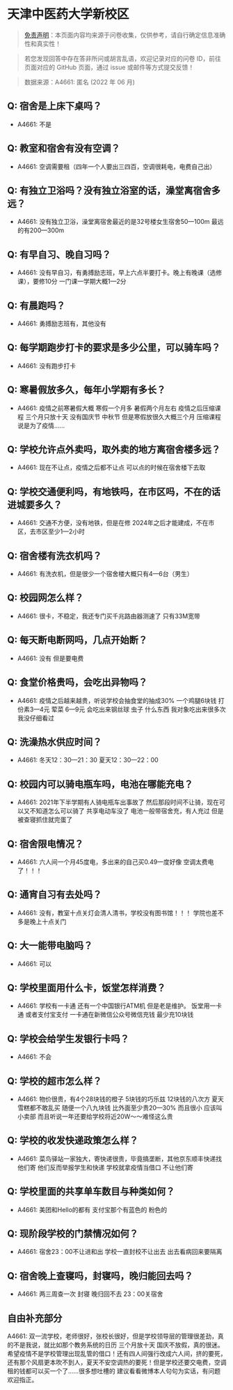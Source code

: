 # 天津中医药大学新校区

> [免责声明](https://colleges.chat/#_3)：本页面内容均来源于问卷收集，仅供参考，请自行确定信息准确性和真实性！

> 若您发现回答中存在答非所问或胡言乱语，欢迎记录对应的问卷 ID，前往页面对应的 GitHub 页面，通过 issue 或邮件等方式提交反馈！

> 数据来源：A4661: 匿名 (2022 年 06 月)

## Q: 宿舍是上床下桌吗？

- A4661: 不是

## Q: 教室和宿舍有没有空调？

- A4661: 空调需要租（四年一个人要出三四百，空调很耗电，电费自己出）

## Q: 有独立卫浴吗？没有独立浴室的话，澡堂离宿舍多远？

- A4661: 没有独立卫浴，澡堂离宿舍最近的是32号楼女生宿舍50—100m 最远的有200—300m

## Q: 有早自习、晚自习吗？

- A4661: 没有早自习，有勇搏励志班，早上六点半要打卡。晚上有晚课（选修课），要修10分 一门课一学期大概1—2分

## Q: 有晨跑吗？

- A4661: 勇搏励志班有，其他没有

## Q: 每学期跑步打卡的要求是多少公里，可以骑车吗？

- A4661: 没有跑步打卡

## Q: 寒暑假放多久，每年小学期有多长？

- A4661: 疫情之前寒暑假大概 寒假一个月多 暑假两个月左右 疫情之后压缩课程 三个月只放十天 没有国庆节 中秋节 但是寒假放很久大概三个月 压缩课程说是为了疫情……

## Q: 学校允许点外卖吗，取外卖的地方离宿舍楼多远？

- A4661: 现在不让点，疫情之后都不让点 可以点的时候在宿舍楼下去取

## Q: 学校交通便利吗，有地铁吗，在市区吗，不在的话进城要多久？

- A4661: 交通不方便，没有地铁，但是在修 2024年之后才能建成，不在市区，去市区至少1—2小时

## Q: 宿舍楼有洗衣机吗？

- A4661: 有洗衣机，但是很少一个宿舍楼大概只有4—6台（男生）

## Q: 校园网怎么样？

- A4661: 很卡，不稳定，我还专门买千兆路由器测速了 只有33M宽带

## Q: 每天断电断网吗，几点开始断？

- A4661: 没有 但是要电费

## Q: 食堂价格贵吗，会吃出异物吗？

- A4661: 疫情之后越来越贵，听说学校会抽食堂的抽成30% 一个鸡腿6块钱 打份素3—4元 荤菜 6—9元 会吃出来钢丝球 虫子 什么东西 我对象吃出来很多次 我没仔细看过

## Q: 洗澡热水供应时间？

- A4661: 冬天12：30—21：30 夏天12：30—22：00

## Q: 校园内可以骑电瓶车吗，电池在哪能充电？

- A4661: 2021年下半学期有人骑电瓶车出事故了 然后那段时间不让骑，现在可以又不知道怎么可以骑了  共享电动车没了   电池一般带宿舍充，有人充过     但是被查寝抓住就完蛋了

## Q: 宿舍限电情况？

- A4661: 六人间一个月45度电，多出来的自己买0.49一度好像  空调太费电了！！！

## Q: 通宵自习有去处吗？

- A4661: 没有，教室十点关灯会清人清书，学校没有图书馆！！！ 学院也差不多是晚上十点关门

## Q: 大一能带电脑吗？

- A4661: 可以

## Q: 学校里面用什么卡，饭堂怎样消费？

- A4661: 学校有一卡通 还有一个中国银行ATM机 但是老是维护。 饭堂用一卡通 或者支付宝支付 一卡通在新微信公众号微信充钱 最少充10块钱

## Q: 学校会给学生发银行卡吗？

- A4661: 不会

## Q: 学校的超市怎么样？

- A4661: 物价很贵，有4个28块钱的橙子 5块钱的巧乐兹 12块钱的八次方 夏天雪糕都不敢乱买 随便一个八九块钱 比外面至少贵20—30% 而且很小 应该叫小卖部 而且听说一年还要给学校将近20W～～难怪这么贵

## Q: 学校的收发快递政策怎么样？

- A4661: 菜鸟驿站一家独大，寄快递很贵，毕竟搞垄断，其他京东顺丰快递找他们寄 他们反而举报学生和快递 学校就拿疫情当借口 不让他们寄

## Q: 学校里面的共享单车数目与种类如何？

- A4661: 美团和Hello的都有 支付宝那个有蓝色的 粉色的

## Q: 现阶段学校的门禁情况如何？

- A4661: 宿舍23：00不让进和出    学校一直封校不让出去 出去看病回来要隔离

## Q: 宿舍晚上查寝吗，封寝吗，晚归能回去吗？

- A4661: 两三周查一次 封寝 晚归回不去 23：00关宿舍

## 自由补充部分

A4661: 双一流学校，老师很好，张校长很好，但是学校领导层的管理很差劲，真的不是我说，就比如那个教务系统的日历 三个月放十天 国庆不放假，真的很迷。希望疫情不是学校管理出现乱管的借口！还有四人间强行改成六人间，挤的要死，还有那个风扇更本吹不到人，夏天不安空调热的要死！但是学校还要交电费，空调租的钱都可以买一个了……很多想吐槽的 建议看看微博本人句句为实话，有问题欢迎指正。